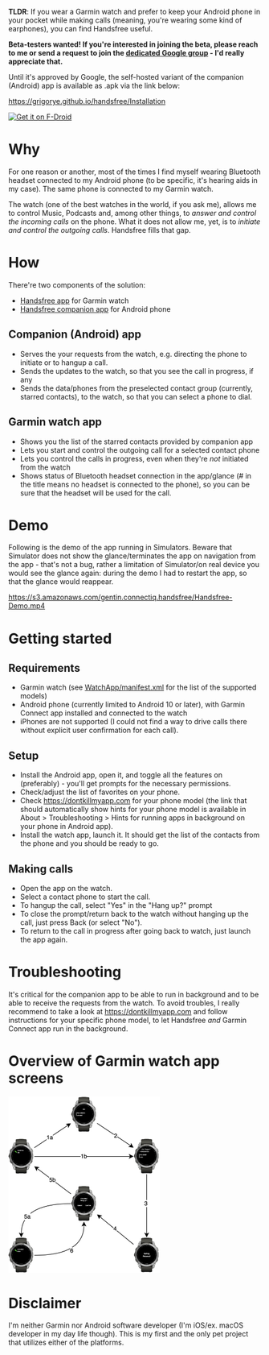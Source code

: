 **TLDR**: If you wear a Garmin watch and prefer to keep your Android phone in your pocket while making calls (meaning, you're wearing some kind of earphones), you can find Handsfree useful.

**Beta-testers wanted! If you're interested in joining the beta, please reach to me or send a request to join the [dedicated Google group](https://groups.google.com/g/handsfree-beta) - I'd really appreciate that.**

Until it's approved by Google, the self-hosted variant of the companion (Android) app is available as .apk via the link below:

https://grigorye.github.io/handsfree/Installation

[<img src="https://fdroid.gitlab.io/artwork/badge/get-it-on.png"
     alt="Get it on F-Droid"
     height="80">](https://f-droid.org/packages/com.gentin.connectiq.handsfree/)

# Why

For one reason or another, most of the times I find myself wearing Bluetooth headset connected to my Android phone (to be specific, it's hearing aids in my case). The same phone is connected to my Garmin watch.

The watch (one of the best watches in the world, if you ask me), allows me to control Music, Podcasts and, among other things, to *answer and control the incoming calls* on the phone. What it does not allow me, yet, is to *initiate and control the outgoing calls*. Handsfree fills that gap.

# How

There're two components of the solution:

-   [Handsfree app](https://apps.garmin.com/en-US/apps/73107243-f322-4cf2-bb3d-78f2a4ee8920) for Garmin watch
-   [Handsfree companion app](https://grigorye.github.io/handsfree/Installation) for Android phone

## Companion (Android) app

-   Serves the your requests from the watch, e.g. directing the phone to initiate or to hangup a call.
-   Sends the updates to the watch, so that you see the call in progress, if any
-   Sends the data/phones from the preselected contact group (currently, starred contacts), to the watch, so that you can select a phone to dial.

## Garmin watch app

-   Shows you the list of the starred contacts provided by companion app
-   Lets you start and control the outgoing call for a selected contact phone
-   Lets you control the calls in progress, even when they're *not* initiated from the watch
-   Shows status of Bluetooth headset connection in the app/glance (# in the title means no headset is connected to the phone), so you can be sure that  the headset will be used for the call.

# Demo

Following is the demo of the app running in Simulators. Beware that Simulator does not show the glance/terminates the app on navigation from the app - that's not a bug, rather a limitation of Simulator/on real device you would see the glance again: during the demo I had to restart the app, so that the glance would reappear.

https://s3.amazonaws.com/gentin.connectiq.handsfree/Handsfree-Demo.mp4

# Getting started

## Requirements

-   Garmin watch (see [WatchApp/manifest.xml](WatchApp/manifest.xml) for the list of the supported models)
-   Android phone (currently limited to Android 10 or later), with Garmin Connect app installed and connected to the watch
-   iPhones are not supported (I could not find a way to drive calls there without explicit user confirmation for each call).

## Setup

-   Install the Android app, open it, and toggle all the features on (preferably) - you'll get prompts for the necessary permissions.
-   Check/adjust the list of favorites on your phone.
-   Check https://dontkillmyapp.com for your phone model (the link that should automatically show hints for your phone model is available in About > Troubleshooting > Hints for running apps in background on your phone in Android app).
-   Install the watch app, launch it. It should get the list of the contacts from the phone and you should be ready to go.

## Making calls

-   Open the app on the watch.
-   Select a contact phone to start the call.
-   To hangup the call, select "Yes" in the "Hang up?" prompt
-   To close the prompt/return back to the watch without hanging up the call, just press Back (or select "No").
-   To return to the call in progress after going back to watch, just launch the app again.

# Troubleshooting

It's critical for the companion app to be able to run in background and to be able to receive the requests from the watch. To avoid troubles, I really recommend to take a look at https://dontkillmyapp.com and follow instructions for your specific phone model, to let Handsfree *and* Garmin Connect app run in the background.

# Overview of Garmin watch app screens

<img src="WatchApp-Flow.svg" alt="WatchApp-Flow" width="60%" />



# Disclaimer

I'm neither Garmin nor Android software developer (I'm iOS/ex. macOS developer in my day life though). This is my first and the only pet project that utilizes either of the platforms.
